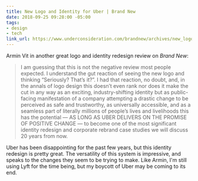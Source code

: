 ```yaml
---
title: New Logo and Identity for Uber | Brand New
date: 2018-09-25 09:28:00 -05:00
tags:
- design
- tech
link_url: https://www.underconsideration.com/brandnew/archives/new_logo_and_identity_for_uber_by_wolff_olins_and_in_house.php
---
```


Armin Vit in another great logo and identity redesign review on *Brand New*:

> I am guessing that this is not the negative review most people expected. I understand the gut reaction of seeing the new logo and thinking “Seriously? That’s it?”. I had that reaction, no doubt, and, in the annals of logo design this doesn’t even rank nor does it make the cut in any way as an exciting, industry-shifting identity but as public-facing manifestation of a company attempting a drastic change to be perceived as safe and trustworthy, as universally accessible, and as a seamless part of literally millions of people’s lives and livelihoods this has the potential — AS LONG AS UBER DELIVERS ON THE PROMISE OF POSITIVE CHANGE — to become one of the most significant identity redesign and corporate rebrand case studies we will discuss 20 years from now.

Uber has been disappointing for the past few years, but this identity redesign is pretty great. The versatility of this system is impressive, and speaks to the changes they seem to be trying to make. Like Armin, I'm still using Lyft for the time being, but my boycott of Uber may be coming to its end.